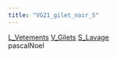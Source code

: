 ```yaml
---
title: "VG21_gilet_noir_S"
---
```


[L_Vetements](notes/equipements/L_Vetements.md) [V_Gilets](notes/equipements/vetements/V_Gilets.md) [S_Lavage](notes/statut/S_Lavage.md)\
pascalNoel